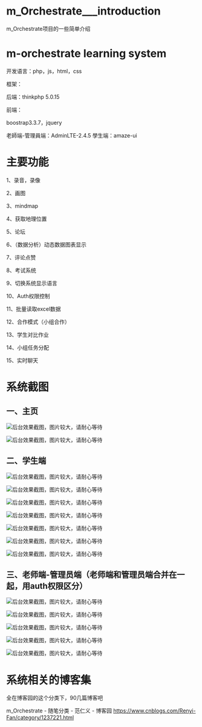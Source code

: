 # m_Orchestrate___introduction
m_Orchestrate项目的一些简单介绍

# m-orchestrate learning system

开发语言：php，js，html，css

框架：

后端：thinkphp 5.0.15

前端：

boostrap3.3.7，jquery

老師端-管理員端：AdminLTE-2.4.5
學生端：amaze-ui


# 主要功能

1、录音，录像

2、画图

3、mindmap

4、获取地理位置

5、论坛

6、（数据分析）动态数据图表显示

7、评论点赞

8、考试系统

9、切换系统显示语言

10、Auth权限控制

11、批量读取excel数据

12、合作模式（小组合作）

13、学生对比作业

14、小组任务分配

15、实时聊天






# 系统截图



## 一、主页

![后台效果截图，图片较大，请耐心等待](https://github.com/fry404006308/m_Orchestrate/blob/master/m_Orchestrate/otherResource/System_screenshot/index/index1.gif)

![后台效果截图，图片较大，请耐心等待](https://github.com/fry404006308/m_Orchestrate/blob/master/m_Orchestrate/otherResource/System_screenshot/index/index2.gif)



## 二、学生端

![后台效果截图，图片较大，请耐心等待](https://github.com/fry404006308/m_Orchestrate/blob/master/m_Orchestrate/otherResource/System_screenshot/student/student1.gif)

![后台效果截图，图片较大，请耐心等待](https://github.com/fry404006308/m_Orchestrate/blob/master/m_Orchestrate/otherResource/System_screenshot/student/student2.gif)

![后台效果截图，图片较大，请耐心等待](https://github.com/fry404006308/m_Orchestrate/blob/master/m_Orchestrate/otherResource/System_screenshot/student/student3.gif)

![后台效果截图，图片较大，请耐心等待](https://github.com/fry404006308/m_Orchestrate/blob/master/m_Orchestrate/otherResource/System_screenshot/student/student4.gif)

![后台效果截图，图片较大，请耐心等待](https://github.com/fry404006308/m_Orchestrate/blob/master/m_Orchestrate/otherResource/System_screenshot/student/student5.gif)

![后台效果截图，图片较大，请耐心等待](https://github.com/fry404006308/m_Orchestrate/blob/master/m_Orchestrate/otherResource/System_screenshot/student/student6.gif)

![后台效果截图，图片较大，请耐心等待](https://github.com/fry404006308/m_Orchestrate/blob/master/m_Orchestrate/otherResource/System_screenshot/student/student7.gif)



## 三、老师端-管理员端（老师端和管理员端合并在一起，用auth权限区分）

![后台效果截图，图片较大，请耐心等待](https://github.com/fry404006308/m_Orchestrate/blob/master/m_Orchestrate/otherResource/System_screenshot/teacher/teacher1.gif)

![后台效果截图，图片较大，请耐心等待](https://github.com/fry404006308/m_Orchestrate/blob/master/m_Orchestrate/otherResource/System_screenshot/teacher/teacher2.gif)

![后台效果截图，图片较大，请耐心等待](https://github.com/fry404006308/m_Orchestrate/blob/master/m_Orchestrate/otherResource/System_screenshot/teacher/teacher3.gif)

![后台效果截图，图片较大，请耐心等待](https://github.com/fry404006308/m_Orchestrate/blob/master/m_Orchestrate/otherResource/System_screenshot/teacher/teacher4.gif)

![后台效果截图，图片较大，请耐心等待](https://github.com/fry404006308/m_Orchestrate/blob/master/m_Orchestrate/otherResource/System_screenshot/teacher/teacher5.gif)




# 系统相关的博客集

全在博客园的这个分类下，90几篇博客吧

m_Orchestrate - 随笔分类 - 范仁义 - 博客园
https://www.cnblogs.com/Renyi-Fan/category/1237221.html




